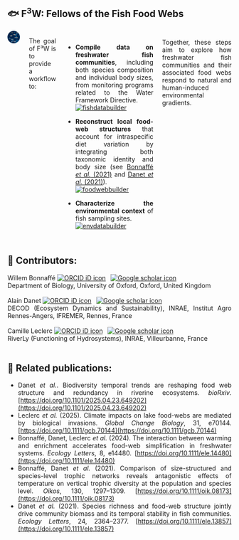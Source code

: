 ## 🐟 F<sup>3</sup>W: Fellows of the Fish Food Webs

<div align="justify">

<div style="display:flex; align-items:flex-start; gap: 20px;">
  <div>
    <img src="https://github.com/Fellows-of-the-Fish-Food-Webs-F3W/.github/blob/main/profile/logoF3W.png" alt="logoF3W" width="200px" />
  </div>


The goal of F³W is to provide a workflow to:  

- **Compile data on freshwater fish communities**, including both species composition and individual body sizes, from monitoring programs related to the Water Framework Directive.  
  [![fishdatabuilder](https://img.shields.io/static/v1?label=&message=fishdatabuilder&color=000605&logo=github&logoColor=FFFFFF&labelColor=000605)](https://github.com/Fellows-of-the-Fish-Food-Webs-F3W/fishdatabuilder)

- **Reconstruct local food-web structures** that account for intraspecific diet variation by integrating both taxonomic identity and body size (see [Bonnaffé *et al.* (2021)](https://doi.org/10.1111/oik.08173) and [Danet *et al.* (2021)](https://doi.org/10.1111/ele.13857)).  
  [![foodwebbuilder](https://img.shields.io/static/v1?label=&message=foodwebbuilder&color=000605&logo=github&logoColor=FFFFFF&labelColor=000605)](https://github.com/Fellows-of-the-Fish-Food-Webs-F3W/foodwebbuilder)

- **Characterize the environmental context** of fish sampling sites.  
  [![envdatabuilder](https://img.shields.io/static/v1?label=&message=envdatabuilder&color=000605&logo=github&logoColor=FFFFFF&labelColor=000605)](https://github.com/Fellows-of-the-Fish-Food-Webs-F3W/envdatabuilder)

<br/>
Together, these steps aim to explore how freshwater fish communities and their associated food webs respond to natural and human-induced environmental gradients.  
<br/>
</div>

## 👥 Contributors:
Willem Bonnaffé <a itemprop="sameAs" content="https://orcid.org/0000-0002-5053-8891" href="https://orcid.org/0000-0002-5053-8891" target="orcid.widget" rel="noopener noreferrer" style="vertical-align:top;"><img src="https://orcid.org/sites/default/files/images/orcid_16x16.png" style="width:1em;margin-right:.5em;" alt="ORCID iD icon"></a> <a itemprop="sameAs" content="https://scholar.google.com/citations?user=_ntgm1MAAAAJ" href="https://scholar.google.com/citations?user=_ntgm1MAAAAJ" target="orcid.widget" rel="noopener noreferrer" style="vertical-align:top;"><img src="https://upload.wikimedia.org/wikipedia/commons/c/c7/Google_Scholar_logo.svg" style="width:1em;margin-right:.5em;" alt="Google scholar icon"></a>  
Department of Biology, University of Oxford, Oxford, United Kingdom  
<br/>
Alain Danet <a itemprop="sameAs" content="https://orcid.org/0000-0002-1592-9483" href="https://orcid.org/0000-0002-1592-9483" target="orcid.widget" rel="noopener noreferrer" style="vertical-align:top;"><img src="https://orcid.org/sites/default/files/images/orcid_16x16.png" style="width:1em;margin-right:.5em;" alt="ORCID iD icon"></a> <a itemprop="sameAs" content="https://scholar.google.com/citations?user=iijI6msAAAAJ" href="https://scholar.google.com/citations?user=iijI6msAAAAJ" target="orcid.widget" rel="noopener noreferrer" style="vertical-align:top;"><img src="https://upload.wikimedia.org/wikipedia/commons/c/c7/Google_Scholar_logo.svg" style="width:1em;margin-right:.5em;" alt="Google scholar icon"></a>  
DECOD (Ecosystem Dynamics and Sustainability), INRAE, Institut Agro Rennes-Angers, IFREMER, Rennes, France  
<br/>
Camille Leclerc <a itemprop="sameAs" content="https://orcid.org/0000-0001-5830-1787" href="https://orcid.org/0000-0001-5830-1787" target="orcid.widget" rel="noopener noreferrer" style="vertical-align:top;"><img src="https://orcid.org/sites/default/files/images/orcid_16x16.png" style="width:1em;margin-right:.5em;" alt="ORCID iD icon"></a> <a itemprop="sameAs" content="https://scholar.google.com/citations?user=fseXcHIAAAAJ" href="https://scholar.google.com/citations?user=fseXcHIAAAAJ" target="orcid.widget" rel="noopener noreferrer" style="vertical-align:top;"><img src="https://upload.wikimedia.org/wikipedia/commons/c/c7/Google_Scholar_logo.svg" style="width:1em;margin-right:.5em;" alt="Google scholar icon"></a>  
RiverLy (Functioning of Hydrosystems), INRAE, Villeurbanne, France  
<br/>

## 📄 Related publications:
- Danet *et al.*. Biodiversity temporal trends are reshaping food web structure and redundancy in riverine ecosystems. *bioRxiv*. [https://doi.org/10.1101/2025.04.23.649202](https://doi.org/10.1101/2025.04.23.649202)
- Leclerc *et al.* (2025). Climate impacts on lake food-webs are mediated by biological invasions. *Global Change Biology*, 31, e70144. [https://doi.org/10.1111/gcb.70144](https://doi.org/10.1111/gcb.70144)
- Bonnaffé, Danet, Leclerc *et al.* (2024). The interaction between warming and enrichment accelerates food-web simplification in freshwater systems. *Ecology Letters*, 8, e14480. [https://doi.org/10.1111/ele.14480](https://doi.org/10.1111/ele.14480)
- Bonnaffé, Danet *et al.* (2021). Comparison of size-structured and species-level trophic networks reveals antagonistic effects of temperature on vertical trophic diversity at the population and species level. *Oikos*, 130, 1297–1309. [https://doi.org/10.1111/oik.08173](https://doi.org/10.1111/oik.08173)
- Danet *et al.* (2021). Species richness and food-web structure jointly drive community biomass and its temporal stability in fish communities. *Ecology Letters*, 24, 2364–2377. [https://doi.org/10.1111/ele.13857](https://doi.org/10.1111/ele.13857)

</div>
